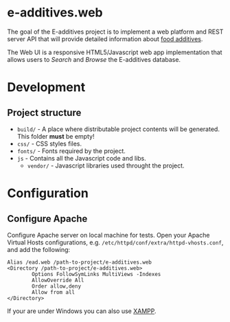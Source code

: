 e-additives.web
===============

The goal of the E-additives project is to implement a web platform and REST server API that will provide detailed information about [food additives](http://en.wikipedia.org/wiki/Food_additive).

The Web UI is a responsive HTML5/Javascript web app implementation that allows users to *Search* and *Browse* the E-additives database.

# Development

## Project structure

* `build/` - A place where distributable project contents will be generated. This folder **must** be empty!
* `css/` - CSS styles files. 
* `fonts/` - Fonts required by the project.
* `js` - Contains all the Javascript code and libs.
  * `vendor/` - Javascript libraries used throught the project.

# Configuration

## Configure Apache

Configure Apache server on local machine for tests. Open your Apache Virtual Hosts configurations, e.g. `/etc/httpd/conf/extra/httpd-vhosts.conf`, and add the following:

    Alias /ead.web /path-to-project/e-additives.web
    <Directory /path-to-project/e-additives.web>
            Options FollowSymLinks MultiViews -Indexes
            AllowOverride All
            Order allow,deny
            Allow from all
    </Directory>
		
If your are under Windows you can also use [XAMPP](http://www.apachefriends.org/en/xampp.html).

